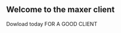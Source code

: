 ## Welcome to the maxer client

Dowload today FOR A GOOD CLIENT


 <!DOCTYPE html> 
<html> 
      
<head> 
    <title> 
        
        
    </title> 
      
    <!-- Style to create button -->
    <style> 
        .GFG { 
            background-color: white; 
            border: 2px solid black; 
            color: green; 
            padding: 5px 10px; 
            text-align: center; 
            display: inline-block; 
            font-size: 20px; 
            margin: 10px 30px; 
            cursor: pointer; 
        } 
    </style> 
</head> 
  
<body> 
     
      
    <!-- Adding link to the button on the onclick event -->
    <button class="GFG" 
    onclick="window.location.href = 'https://therobots.co.uk';"> 
        Dowload Now
    </button> 
</body> 
  
</html>
 
 
   
        


